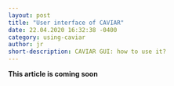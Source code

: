 ```yaml
---
layout: post
title: "User interface of CAVIAR"
date: 22.04.2020 16:32:38 -0400
category: using-caviar
author: jr
short-description: CAVIAR GUI: how to use it?
---
```


**This article is coming soon**




